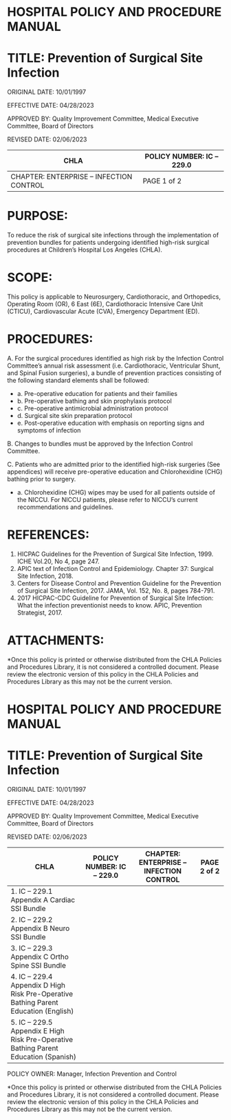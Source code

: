 # HOSPITAL POLICY AND PROCEDURE MANUAL

# TITLE: Prevention of Surgical Site Infection

ORIGINAL DATE: 10/01/1997

EFFECTIVE DATE: 04/28/2023

APPROVED BY: Quality Improvement Committee, Medical Executive Committee, Board of Directors

REVISED DATE: 02/06/2023

|CHLA|POLICY NUMBER: IC – 229.0|
|---|---|
|CHAPTER: ENTERPRISE – INFECTION CONTROL|PAGE 1 of 2|

# PURPOSE:

To reduce the risk of surgical site infections through the implementation of prevention bundles for patients undergoing identified high-risk surgical procedures at Children’s Hospital Los Angeles (CHLA).

# SCOPE:

This policy is applicable to Neurosurgery, Cardiothoracic, and Orthopedics, Operating Room (OR), 6 East (6E), Cardiothoracic Intensive Care Unit (CTICU), Cardiovascular Acute (CVA), Emergency Department (ED).

# PROCEDURES:

A. For the surgical procedures identified as high risk by the Infection Control Committee’s annual risk assessment (i.e. Cardiothoracic, Ventricular Shunt, and Spinal Fusion surgeries), a bundle of prevention practices consisting of the following standard elements shall be followed:

- a. Pre-operative education for patients and their families
- b. Pre-operative bathing and skin prophylaxis protocol
- c. Pre-operative antimicrobial administration protocol
- d. Surgical site skin preparation protocol
- e. Post-operative education with emphasis on reporting signs and symptoms of infection

B. Changes to bundles must be approved by the Infection Control Committee.

C. Patients who are admitted prior to the identified high-risk surgeries (See appendices) will receive pre-operative education and Chlorohexidine (CHG) bathing prior to surgery.

- a. Chlorohexidine (CHG) wipes may be used for all patients outside of the NICCU. For NICCU patients, please refer to NICCU’s current recommendations and guidelines.

# REFERENCES:

1. HICPAC Guidelines for the Prevention of Surgical Site Infection, 1999. ICHE Vol.20, No 4, page 247.
2. APIC text of Infection Control and Epidemiology. Chapter 37: Surgical Site Infection, 2018.
3. Centers for Disease Control and Prevention Guideline for the Prevention of Surgical Site Infection, 2017. JAMA, Vol. 152, No. 8, pages 784-791.
4. 2017 HICPAC-CDC Guideline for Prevention of Surgical Site Infection: What the infection preventionist needs to know. APIC, Prevention Strategist, 2017.

# ATTACHMENTS:

*Once this policy is printed or otherwise distributed from the CHLA Policies and Procedures Library, it is not considered a controlled document. Please review the electronic version of this policy in the CHLA Policies and Procedures Library as this may not be the current version.
# HOSPITAL POLICY AND PROCEDURE MANUAL

# TITLE: Prevention of Surgical Site Infection

ORIGINAL DATE: 10/01/1997

EFFECTIVE DATE: 04/28/2023

APPROVED BY: Quality Improvement Committee, Medical Executive Committee, Board of Directors

REVISED DATE: 02/06/2023

|CHLA|POLICY NUMBER: IC – 229.0|CHAPTER: ENTERPRISE – INFECTION CONTROL|PAGE 2 of 2|
|---|---|---|---|
|1. IC – 229.1 Appendix A Cardiac SSI Bundle| | |
|2. IC – 229.2 Appendix B Neuro SSI Bundle| | |
|3. IC – 229.3 Appendix C Ortho Spine SSI Bundle| | |
|4. IC – 229.4 Appendix D High Risk Pre-Operative Bathing Parent Education (English)| | |
|5. IC – 229.5 Appendix E High Risk Pre-Operative Bathing Parent Education (Spanish)| | |

POLICY OWNER: Manager, Infection Prevention and Control

*Once this policy is printed or otherwise distributed from the CHLA Policies and Procedures Library, it is not considered a controlled document. Please review the electronic version of this policy in the CHLA Policies and Procedures Library as this may not be the current version.